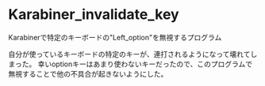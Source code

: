 # Karabiner_invalidate_key
Karabinerで特定のキーボードの"Left_option"を無視するプログラム

自分が使っているキーボードの特定のキーが、連打されるようになって壊れてしまった。
幸いoptionキーはあまり使わないキーだったので、このプログラムで無視することで他の不具合が起きないようにした。
